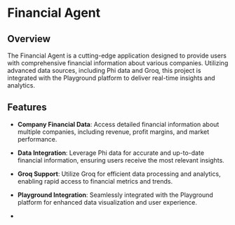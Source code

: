 # Financial Agent

## Overview

The Financial Agent is a cutting-edge application designed to provide users with comprehensive financial information about various companies. Utilizing advanced data sources, including Phi data and Groq, this project is integrated with the Playground platform to deliver real-time insights and analytics.

## Features

- **Company Financial Data**: Access detailed financial information about multiple companies, including revenue, profit margins, and market performance.
- **Data Integration**: Leverage Phi data for accurate and up-to-date financial information, ensuring users receive the most relevant insights.
- **Groq Support**: Utilize Groq for efficient data processing and analytics, enabling rapid access to financial metrics and trends.
- **Playground Integration**: Seamlessly integrated with the Playground platform for enhanced data visualization and user experience.



-
